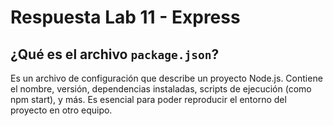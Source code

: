 # Respuesta Lab 11 - Express

## ¿Qué es el archivo `package.json`?

Es un archivo de configuración que describe un proyecto Node.js. Contiene el nombre, versión, dependencias instaladas, scripts de ejecución (como npm start), y más. Es esencial para poder reproducir el entorno del proyecto en otro equipo.